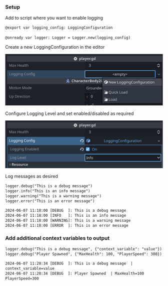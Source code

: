 ### Setup

Add to script where you want to enable logging

```gdscript
@export var logging_config: LoggingConfiguration

@onready var logger: Logger = Logger.new(logging_config)
```

Create a new LoggingConfiguration in the editor

![plot](/images/create_logging_config.png)


Configure Logging Level and set enabled/disabled as required

![plot](.images/configure_logging.png)

Log messages as desired

```gdscript
logger.debug("This is a debug message")
logger.info("This is an info message")
logger.warning("This is a warning message")
logger.error("This is an error message")
```
```
2024-06-07 11:18:00 [DEBUG  ]: This is a debug message 
2024-06-07 11:18:00 [INFO   ]: This is an info message 
2024-06-07 11:18:00 [WARNING]: This is a warning message 
2024-06-07 11:18:00 [ERROR  ]: This is an error message
```

### Add additional context variables to output
```gdscript
logger.debug("This is a debug message", {"context_variable": "value"})
logger.debug("Player Spawned", {"MaxHealth": 100, "PlayerSpeed": 300})
```
```
2024-06-07 11:20:34 [DEBUG  ]: This is a debug message  | context_variable=value
2024-06-07 11:20:34 [DEBUG  ]: Player Spawned  | MaxHealth=100 PlayerSpeed=300
```
